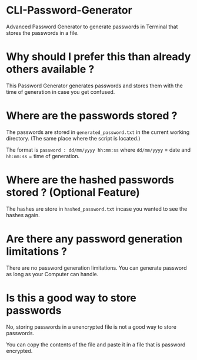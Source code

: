 # CLI-Password-Generator
Advanced Password Generator to generate passwords in Terminal that stores the passwords in a file.

# Why should I prefer this than already others available ?
This Password Generator generates passwords and stores them with the time of generation in case you get confused.

# Where are the passwords stored ?
The passwords are stored in `generated_password.txt` in the current working directory. 
(The same place where the script is located.)

The format is `password : dd/mm/yyyy hh:mm:ss` where `dd/mm/yyyy` = date and `hh:mm:ss` = time of generation.

# Where are the hashed passwords stored ? (Optional Feature)
The hashes are store in `hashed_password.txt` incase you wanted to see the hashes again.

# Are there any password generation limitations ?

There are no password generation limitations. You can generate password as long as your Computer can handle.

# Is this a good way to store passwords

No, storing passwords in a unencrypted file is not a good way to store passwords.

You can copy the contents of the file and paste it in a file that is password encrypted.
